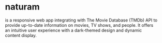 # naturam
 is a responsive web app integrating with The Movie Database (TMDb) API to provide up-to-date information on movies, TV shows, and people. It offers an intuitive user experience with a dark-themed design and dynamic content display.
